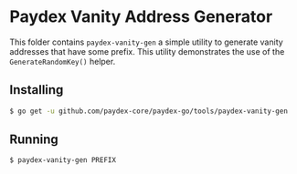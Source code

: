 # Paydex Vanity Address Generator

This folder contains `paydex-vanity-gen` a simple utility to generate vanity addresses that have some prefix.  This utility demonstrates the use of the
`GenerateRandomKey()` helper.

## Installing

```bash
$ go get -u github.com/paydex-core/paydex-go/tools/paydex-vanity-gen
```

## Running

```bash
$ paydex-vanity-gen PREFIX
```
